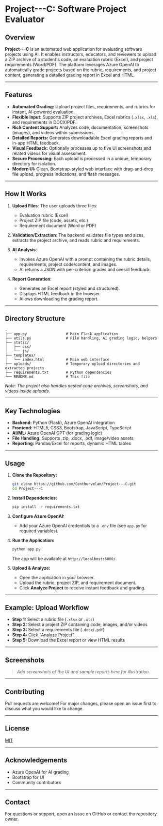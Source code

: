 # Project---C: Software Project Evaluator

## Overview

**Project---C** is an automated web application for evaluating software projects using AI. It enables instructors, educators, and reviewers to upload a ZIP archive of a student's code, an evaluation rubric (Excel), and project requirements (Word/PDF). The platform leverages Azure OpenAI to automatically grade projects based on the rubric, requirements, and project content, generating a detailed grading report in Excel and HTML.

---

## Features

- **Automated Grading:** Upload project files, requirements, and rubrics for instant, AI-powered evaluation.
- **Flexible Input:** Supports ZIP project archives, Excel rubrics (`.xlsx`, `.xls`), and requirements in DOCX/PDF.
- **Rich Content Support:** Analyzes code, documentation, screenshots (images), and videos within submissions.
- **Detailed Reports:** Generates downloadable Excel grading reports and in-app HTML feedback.
- **Visual Feedback:** Optionally processes up to five UI screenshots and related videos for visual assessment.
- **Secure Processing:** Each upload is processed in a unique, temporary directory for isolation.
- **Modern UI:** Clean, Bootstrap-styled web interface with drag-and-drop file upload, progress indications, and flash messages.

---

## How It Works

1. **Upload Files**: The user uploads three files:
    - Evaluation rubric (Excel)
    - Project ZIP file (code, assets, etc.)
    - Requirement document (Word or PDF)

2. **Validation/Extraction**: The backend validates file types and sizes, extracts the project archive, and reads rubric and requirements.

3. **AI Analysis**: 
    - Invokes Azure OpenAI with a prompt containing the rubric details, requirements, project code/content, and images.
    - AI returns a JSON with per-criterion grades and overall feedback.

4. **Report Generation**: 
    - Generates an Excel report (styled and structured).
    - Displays HTML feedback in the browser.
    - Allows downloading the grading report.

---

## Directory Structure

```
.
├── app.py                  # Main Flask application
├── utils.py                # File handling, AI grading logic, helpers
├── static/
│   ├── css/
│   └── js/
├── templates/
│   └── index.html          # Main web interface
├── uploads/                # Temporary upload directories and extracted projects
├── requirements.txt        # Python dependencies
└── README.md               # This file
```
*Note: The project also handles nested code archives, screenshots, and videos inside uploads.*

---

## Key Technologies

- **Backend:** Python (Flask), Azure OpenAI integration
- **Frontend:** HTML5, CSS3, Bootstrap, JavaScript, TypeScript
- **AI/ML:** Azure OpenAI GPT (for grading logic)
- **File Handling:** Supports .zip, .docx, .pdf, image/video assets
- **Reporting:** Pandas/Excel for reports, dynamic HTML tables

---

## Usage

1. **Clone the Repository:**
   ```bash
   git clone https://github.com/Centhurvelan/Project---C.git
   cd Project---C
   ```

2. **Install Dependencies:**
   ```bash
   pip install -r requirements.txt
   ```

3. **Configure Azure OpenAI:**
   - Add your Azure OpenAI credentials to a `.env` file (see `app.py` for required variables).

4. **Run the Application:**
   ```bash
   python app.py
   ```
   The app will be available at `http://localhost:5000/`.

5. **Upload & Analyze:**
   - Open the application in your browser.
   - Upload the rubric, project ZIP, and requirement document.
   - Click **Analyze Project** to receive instant feedback and grading.

---

## Example: Upload Workflow

- **Step 1:** Select a rubric file (`.xlsx` or `.xls`)
- **Step 2:** Select a project ZIP containing code, images, and/or videos
- **Step 3:** Select a requirements file (`.docx`/`.pdf`)
- **Step 4:** Click "Analyze Project"
- **Step 5:** Download the Excel report or view HTML results

---

## Screenshots

> *Add screenshots of the UI and sample reports here for illustration.*

---

## Contributing

Pull requests are welcome! For major changes, please open an issue first to discuss what you would like to change.

---

## License

[MIT](LICENSE)

---

## Acknowledgements

- Azure OpenAI for AI grading
- Bootstrap for UI
- Community contributors

---

## Contact

For questions or support, open an issue on GitHub or contact the repository owner.
